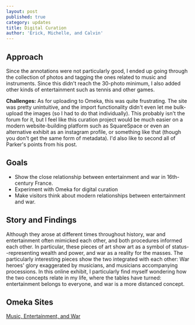 ```yaml
---
layout: post
published: true
category: updates
title: Digital Curation
author: 'Erick, Michelle, and Calvin'
---
```

## Approach
Since the annotations were not particularly good, I ended up going through the collection of photos and tagging the ones related to music and instruments. Since this didn't reach the 30-photo minimum, I also added other kinds of entertainment such as tennis and other games.

**Challenges:** As for uploading to Omeka, this was quite frustrating. The site was pretty unintuitive, and the import functionality didn't even let me bulk-upload the images (so I had to do that individually). This probably isn't the forum for it, but I feel like this curation project would be much easier on a modern website-building platform such as SquareSpace or even an alternative exhibit as an instagram profile, or something like that (though you don't get the same form of metadata). I'd also like to second all of Parker's points from his post.

## Goals
- Show the close relationship between entertainment and war in 16th-century France.
- Experiment with Omeka for digital curation
- Make visitors think about modern relationships between entertainment and war.

## Story and Findings
Although they arose at different times throughout history, war and entertainment often mimicked each other, and both procedures informed each other. In particular, these pieces of art show art as a symbol of status--representing wealth and power, and war as a reality for the masses. The particularly interesting pieces show the two integrated with each other: War heroes' glory exaggerated by musicians, and musicians accompanying processions. In this online exhibit, I particularly find myself wondering how the two concepts relate in my life, where the tables have turned: entertainment belongs to everyone, and war is a more distanced concept.

## Omeka Sites
[Music, Entertainment, and War](http://cmswater.omeka.net/items/browse?collection=1)
